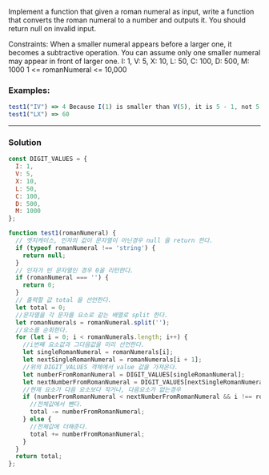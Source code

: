 Implement a function that given a roman numeral as input, write a function that converts the roman numeral to a number and outputs it. You should return null on invalid input.

Constraints: When a smaller numeral appears before a larger one, it becomes a subtractive operation. You can assume only one smaller numeral may appear in front of larger one.
I: 1, V: 5, X: 10, L: 50, C: 100, D: 500, M: 1000
1 <= romanNumeral <= 10,000

### Examples:
```js
test1("IV") => 4 Because I(1) is smaller than V(5), it is 5 - 1, not 5 + 1.
test1("LX") => 60
```

- - -

### Solution
```js
const DIGIT_VALUES = {
  I: 1,
  V: 5,
  X: 10,
  L: 50,
  C: 100,
  D: 500,
  M: 1000
};

function test1(romanNumeral) {
  // 엣지케이스, 인자의 값이 문자열이 아닌경우 null 을 return 한다.
  if (typeof romanNumeral !== 'string') {
    return null;
  }
  // 인자가 빈 문자열인 경우 0을 리턴한다.
  if (romanNumeral === '') {
    return 0;
  }
  // 출력할 값 total 을 선언한다.
  let total = 0;
  //문자열을 각 문자를 요소로 같는 배열로 split 한다.
  let romanNumerals = romanNumeral.split('');
  //요소를 순회한다.
  for (let i = 0; i < romanNumerals.length; i++) {
    //i번째 요소값과 그다음값을 미리 선언한다.
    let singleRomanNumeral = romanNumerals[i];
    let nextSingleRomanNumeral = romanNumerals[i + 1];
    //위의 DIGIT_VALUES 객체에서 value 값을 가져온다.
    let numberFromRomanNumeral = DIGIT_VALUES[singleRomanNumeral];
    let nextNumberFromRomanNumeral = DIGIT_VALUES[nextSingleRomanNumeral];
    //현재 요소가 다음 요소보다 작거나, 다음요소가 없는경우
    if (numberFromRomanNumeral < nextNumberFromRomanNumeral && i !== romanNumerals.length - 1) {
      //전체값에서 뺀다.
      total -= numberFromRomanNumeral;
    } else {
      //전체값에 더해준다.
      total += numberFromRomanNumeral;
    }
  }
  return total;
};
```
